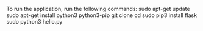 To run the application, run the following commands:
sudo apt-get update
sudo apt-get install python3 python3-pip
git clone <github-repo>
cd <folder-name>
sudo pip3 install flask
sudo python3 hello.py
